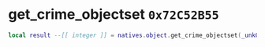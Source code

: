 # get_crime_objectset `0x72C52B55`

```lua
local result --[[ integer ]] = natives.object.get_crime_objectset(_unk0 --[[ integer ]])
```